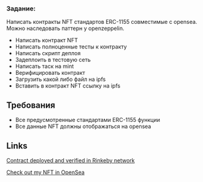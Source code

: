 ### Задание:
Написать контракты NFT стандартов ERC-1155 совместимые с opensea. Можно наследовать паттерн у openzeppelin. 
- Написать контракт NFT
- Написать полноценные тесты к контракту
- Написать скрипт деплоя
- Задеплоить в тестовую сеть
- Написать таск на mint
- Верифицировать контракт
- Загрузить какой либо файл на ipfs
- Вставить в контракт NFT ссылку на ipfs

## Требования
- Все предусмотренные стандартами ERC-1155 функции
- Все данные NFT должны отображаться на opensea


## Links

[Contract deployed and verified in Rinkeby network](https://testnets.opensea.io/collection/back-to-uusr)

[Check out my NFT in OpenSea](https://rinkeby.etherscan.io/address/0x0089528e358d1667ef3766f64b0db6b43c55f077)
